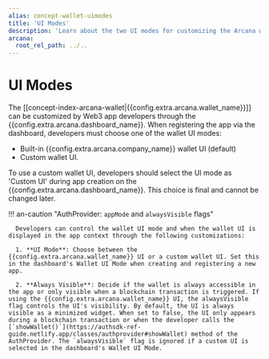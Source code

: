 ```yaml
---
alias: concept-wallet-uimodes
title: 'UI Modes'
description: 'Learn about the two UI modes for customizing the Arcana wallet, built-in wallet UI or custom wallet UI mode.'
arcana:
  root_rel_path: ../..
---
```


# UI Modes

The [[concept-index-arcana-wallet|{{config.extra.arcana.wallet_name}}]] can be customized by Web3 app developers through the {{config.extra.arcana.dashboard_name}}. When registering the app via the dashboard, developers must choose one of the wallet UI modes:

* Built-in {{config.extra.arcana.company_name}} wallet UI (default)
* Custom wallet UI.

To use a custom wallet UI, developers should select the UI mode as 'Custom UI' during app creation on the {{config.extra.arcana.dashboard_name}}. This choice is final and cannot be changed later.

!!! an-caution "AuthProvider: `appMode` and `alwaysVisible` flags"

      Developers can control the wallet UI mode and when the wallet UI is displayed in the app context through the following customizations:

      1. **UI Mode**: Choose between the {{config.extra.arcana.wallet_name}} UI or a custom wallet UI. Set this in the dashboard's Wallet UI Mode when creating and registering a new app.

      2. **Always Visible**: Decide if the wallet is always accessible in the app or only visible when a blockchain transaction is triggered. If using the {{config.extra.arcana.wallet_name}} UI, the alwaysVisible flag controls the UI's visibility. By default, the UI is always visible as a minimized widget. When set to false, the UI only appears during a blockchain transaction or when the developer calls the [`showWallet()`](https://authsdk-ref-guide.netlify.app/classes/authprovider#showWallet) method of the AuthProvider. The `alwaysVisible` flag is ignored if a custom UI is selected in the dashboard's Wallet UI Mode.

      